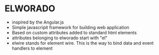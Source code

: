 ELWORADO
========

* inspired by the Angular.js
* Simple javascripit framework for building web application
* Based on custom attributes added to standard html elements
* attributes belonging to elworado start with "el"
* elwire stands for element wire. This is the way to bind data and event handlers to element
